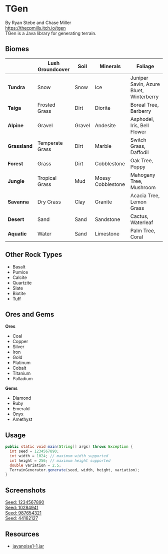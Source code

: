# TGen
By Ryan Stebe and Chase Miller <br />
https://thecpmills.itch.io/tgen <br />
TGen is a Java library for generating terrain.

## Biomes
|  | Lush Groundcover | Soil | Minerals | Foliage |
|-----|-----|-----|-----|-----|
| <b>Tundra<b> | Snow | Snow | Ice | Juniper Savin, Azure Bluet, Winterberry |
| <b>Taiga<b> | Frosted Grass | Dirt | Diorite | Boreal Tree, Barberry |
| <b>Alpine<b> | Gravel | Gravel | Andesite | Asphodel, Iris, Bell Flower |
| <b>Grassland<b> | Temperate Grass | Dirt | Marble | Switch Grass, Daffodil |
| <b>Forest<b> | Grass | Dirt | Cobblestone | Oak Tree, Poppy |
| <b>Jungle<b> | Tropical Grass | Mud | Mossy Cobblestone | Mahogany Tree, Mushroom |
| <b>Savanna<b> | Dry Grass | Clay | Granite | Acacia Tree, Lemon Grass |
| <b>Desert<b> | Sand | Sand | Sandstone | Cactus, Waterleaf |
| <b>Aquatic<b> | Water | Sand | Limestone | Palm Tree, Coral |

## Other Rock Types
- Basalt
- Pumice
- Calcite
- Quartzite
- Slate
- Biotite
- Tuff

## Ores and Gems
 <b>Ores</b>
- Coal
- Copper
- Silver
- Iron
- Gold
- Platinum
- Cobalt
- Titanium
- Palladium

<b>Gems</b>
- Diamond
- Ruby
- Emerald
- Onyx
- Amethyst

## Usage
```java
public static void main(String[] args) throws Exception {
  int seed = 1234567890;
  int width = 1024; // maximum width supported
  int height = 256; // maximum height supported
  double variation = 2.5;
  TerrainGenerator.generate(seed, width, height, variation);
}
```
 
## Screenshots
[Seed: 1234567890](https://imgur.com/RI4mgSY) <br />
[Seed: 10284941](https://imgur.com/4XkRIOH) <br />
[Seed: 987654321](https://imgur.com/4AGeIOg) <br />
[Seed: 44162127](https://imgur.com/Qv7Z0uo)

## Resources
- [javanoise1-1.jar](https://github.com/TheCPMills/NoiseAndProceduralGeneration)
